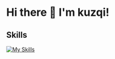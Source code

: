 # Hi there 👋 I'm kuzqi!

## Skills
[![My Skills](https://skillicons.dev/icons?i=js,html,css,wasm)](https://skillicons.dev)
